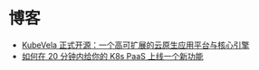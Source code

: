 # 博客


- [KubeVela 正式开源：一个高可扩展的云原生应用平台与核心引擎](/docs/blog/zh/kubevela-the-extensible-app-platform-based-on-open-application-model-and-kubernetes.md)
- [如何在 20 分钟内给你的 K8s PaaS 上线一个新功能](/docs/blog/zh/extend-kubevela-by-cuelang-in-20-mins.md)